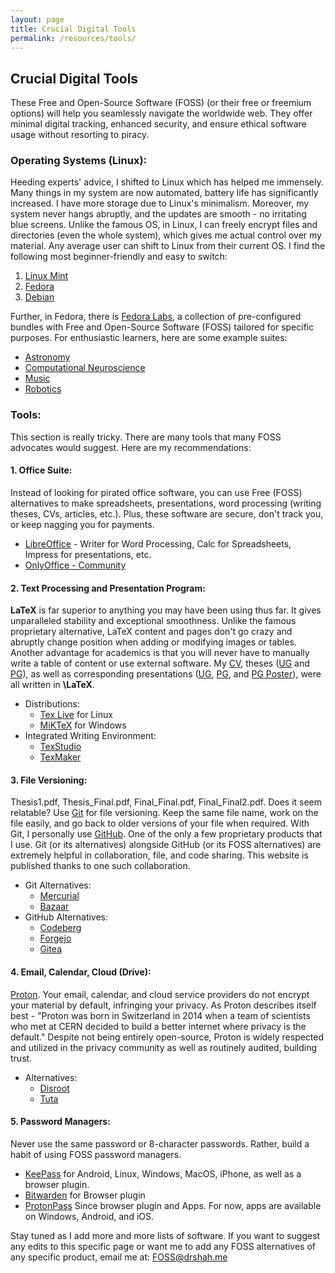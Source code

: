```yaml
---
layout: page
title: Crucial Digital Tools
permalink: /resources/tools/
---
```


## Crucial Digital Tools

These Free and Open-Source Software (FOSS) (or their free or freemium options) will help you seamlessly navigate the worldwide web. They offer minimal digital tracking, enhanced security, and ensure ethical software usage without resorting to piracy.

### Operating Systems (Linux):

Heeding experts' advice, I shifted to Linux which has helped me immensely. Many things in my system are now automated, battery life has significantly increased. I have more storage due to Linux's minimalism. Moreover, my system never hangs abruptly, and the updates are smooth - no irritating blue screens. Unlike the famous OS, in Linux, I can freely encrypt files and directories (even the whole system), which gives me actual control over my material. Any average user can shift to Linux from their current OS. I find the following most beginner-friendly and easy to switch:

1. [Linux Mint](https://www.linuxmint.com/)
2. [Fedora](https://fedoraproject.org/)
3. [Debian](https://www.debian.org/)

Further, in Fedora, there is [Fedora Labs](https://labs.fedoraproject.org/), a collection of pre-configured bundles with Free and Open-Source Software (FOSS) tailored for specific purposes. For enthusiastic learners, here are some example suites:

- [Astronomy](https://labs.fedoraproject.org/en/astronomy/)
- [Computational Neuroscience](https://labs.fedoraproject.org/en/comp-neuro/)
- [Music](https://labs.fedoraproject.org/en/jam/)
- [Robotics](https://labs.fedoraproject.org/en/robotics/)

### Tools:

This section is really tricky. There are many tools that many FOSS advocates would suggest. Here are my recommendations:

#### 1. **Office Suite:** 

Instead of looking for pirated office software, you can use Free (FOSS) alternatives to make spreadsheets, presentations, word processing (writing theses, CVs, articles, etc.). Plus, these software are secure, don't track you, or keep nagging you for payments.

   - [LibreOffice](https://www.libreoffice.org/) - Writer for Word Processing, Calc for Spreadsheets, Impress for presentations, etc.
   - [OnlyOffice - Community](https://www.onlyoffice.com/download-docs.aspx?from=office-suite#docs-community)

#### 2. **Text Processing and Presentation Program:** 

**LaTeX** is far superior to anything you may have been using thus far. It gives unparalleled stability and exceptional smoothness. Unlike the famous proprietary alternative, LaTeX content and pages don't go crazy and abruptly change position when adding or modifying images or tables. Another advantage for academics is that you will never have to manually write a table of content or use external software. My [CV](https://drshah.me/files/Academic_CV.pdf), theses ([UG](https://drive.proton.me/urls/QSWRXSJ8Y0#vcWKqnAsobnF) and [PG](https://drive.proton.me/urls/FARC4Q83PG#XnzkI6L6YDPG)), as well as corresponding presentations ([UG](https://drive.proton.me/urls/W2DHVV9W48#nWIkRYocnhvy), [PG](https://drive.proton.me/urls/QTKT0BSPN8#I5w2tU3TYxcI), and [PG Poster](https://drive.proton.me/urls/SCY2FG16FW#ELI9rINchSTK)), were all written in **\LaTeX**.

   - Distributions:
     - [Tex Live](https://www.tug.org/texlive/) for Linux
     - [MiKTeX](https://miktex.org/) for Windows
   - Integrated Writing Environment:
     - [TexStudio](https://www.texstudio.org/)
     - [TexMaker](https://www.xm1math.net/texmaker/)

#### 3. **File Versioning:** 

Thesis1.pdf, Thesis_Final.pdf, Final_Final.pdf, Final_Final2.pdf. Does it seem relatable? Use [Git](https://git-scm.com/) for file versioning. Keep the same file name, work on the file easily, and go back to older versions of your file when required. With Git, I personally use [GitHub](https://github.com/). One of the only a few proprietary products that I use. Git (or its alternatives) alongside GitHub (or its FOSS alternatives) are extremely helpful in collaboration, file, and code sharing. This website is published thanks to one such collaboration.

   - Git Alternatives:
     - [Mercurial](https://www.mercurial-scm.org/)
     - [Bazaar](http://bazaar.canonical.com/)
   - GitHub Alternatives:
     - [Codeberg](https://docs.codeberg.org/getting-started/first-steps/)
     - [Forgejo](https://forgejo.org/)
     - [Gitea](https://about.gitea.com/products/gitea/)

#### 4. **Email, Calendar, Cloud (Drive):** 

[Proton](https://proton.me/). Your email, calendar, and cloud service providers do not encrypt your material by default, infringing your privacy. As Proton describes itself best - "Proton was born in Switzerland in 2014 when a team of scientists who met at CERN decided to build a better internet where privacy is the default." Despite not being entirely open-source, Proton is widely respected and utilized in the privacy community as well as routinely audited, building trust.

   - Alternatives:
     - [Disroot](https://disroot.org)
     - [Tuta](https://tuta.com/)

#### 5. **Password Managers:** 

Never use the same password or 8-character passwords. Rather, build a habit of using FOSS password managers.

   - [KeePass](https://keepass.info/) for Android, Linux, Windows, MacOS, iPhone, as well as a browser plugin.
   - [Bitwarden](https://bitwarden.com/pricing/) for Browser plugin
   - [ProtonPass](https://proton.me/pass/) Since browser plugin and Apps. For now, apps are available on Windows, Android, and iOS.


Stay tuned as I add more and more lists of software. If you want to suggest any edits to this specific page or want me to add any FOSS alternatives of any specific product, email me at: [FOSS@drshah.me](mailto:FOSS@drshah.me)
